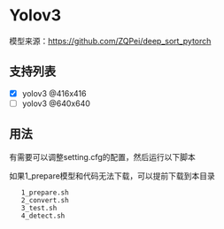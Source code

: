 # Yolov3

模型来源：https://github.com/ZQPei/deep_sort_pytorch

## 支持列表
- [x] yolov3 @416x416
- [ ] yolov3 @640x640

## 用法

有需要可以调整setting.cfg的配置，然后运行以下脚本

如果1_prepare模型和代码无法下载，可以提前下载到本目录

```shell
   1_prepare.sh
   2_convert.sh
   3_test.sh
   4_detect.sh
```
